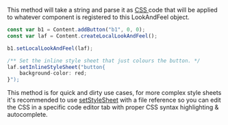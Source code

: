 This method will take a string and parse it as [CSS ](/glossary/css) code that will be applied to whatever component is registered to this LookAndFeel object.

```javascript
const var b1 = Content.addButton("b1", 0, 0);
const var laf = Content.createLocalLookAndFeel();

b1.setLocalLookAndFeel(laf);

/** Set the inline style sheet that just colours the button. */
laf.setInlineStyleSheet("button{
	background-color: red;
}");
```

This method is for quick and dirty use cases, for more complex style sheets it's recommended to use [setStyleSheet](/scripting/scripting-api/scriptlookandfeel#setstylesheet) with a file reference so you can edit the CSS in a specific code editor tab with proper CSS syntax highlighting & autocomplete.